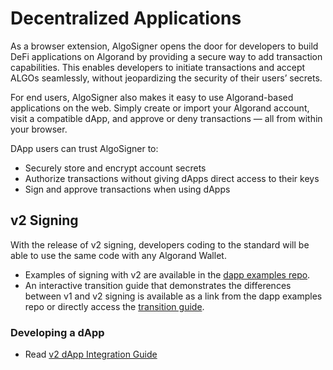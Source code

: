 # Decentralized Applications

As a browser extension, AlgoSigner opens the door for developers to build DeFi applications on Algorand by providing a secure way to add transaction capabilities. This enables developers to initiate transactions and accept ALGOs seamlessly, without jeopardizing the security of their users’ secrets.

For end users, AlgoSigner also makes it easy to use Algorand-based applications on the web. Simply create or import your Algorand account, visit a compatible dApp, and approve or deny transactions — all from within your browser.

DApp users can trust AlgoSigner to:

- Securely store and encrypt account secrets
- Authorize transactions without giving dApps direct access to their keys
- Sign and approve transactions when using dApps

## v2 Signing

With the release of v2 signing, developers coding to the standard will be able to use the same code with any Algorand Wallet.

- Examples of signing with v2 are available in the [dapp examples repo](https://purestake.github.io/algosigner-dapp-example/index.html).
- An interactive transition guide that demonstrates the differences between v1 and v2 signing is available as a link from the dapp examples repo or directly access the [transition guide](https://purestake.github.io/algosigner-dapp-example/v1v2TransitionGuide.html).

### Developing a dApp

- Read [v2 dApp Integration Guide](dApp-integration.md)
